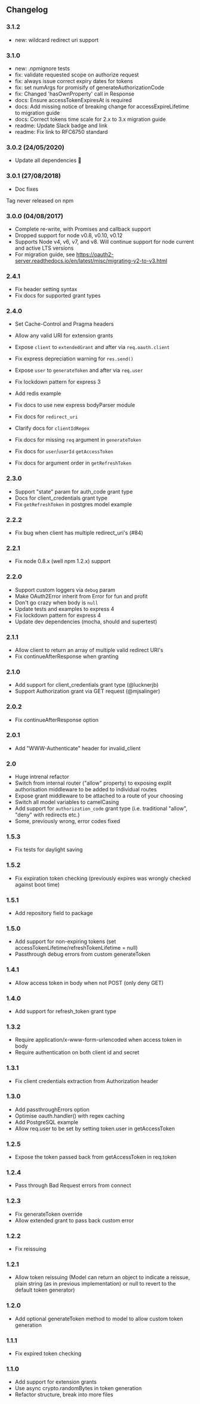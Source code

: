 ## Changelog

### 3.1.2
* new: wildcard redirect uri support

### 3.1.0
* new: .npmignore tests
* fix: validate requested scope on authorize request
* fix: always issue correct expiry dates for tokens
* fix: set numArgs for promisify of generateAuthorizationCode
* fix: Changed 'hasOwnProperty' call in Response
* docs: Ensure accessTokenExpiresAt is required
* docs: Add missing notice of breaking change for accessExpireLifetime to migration guide
* docs: Correct tokens time scale for 2.x to 3.x  migration guide
* readme: Update Slack badge and link
* readme: Fix link to RFC6750 standard

### 3.0.2 (24/05/2020)

* Update all dependencies 🎉

### 3.0.1 (27/08/2018)

* Doc fixes

Tag never released on npm

### 3.0.0 (04/08/2017)
* Complete re-write, with Promises and callback support
* Dropped support for node v0.8, v0.10, v0.12
* Supports Node v4, v6, v7, and v8.  Will continue support for node current and active LTS versions
* For migration guide, see https://oauth2-server.readthedocs.io/en/latest/misc/migrating-v2-to-v3.html

### 2.4.1

- Fix header setting syntax
- Fix docs for supported grant types

### 2.4.0

- Set Cache-Control and Pragma headers
- Allow any valid URI for extension grants
- Expose `client` to `extendedGrant` and after via `req.oauth.client`
- Fix express depreciation warning for `res.send()`
- Expose `user` to `generateToken` and after via `req.user`
- Fix lockdown pattern for express 3

- Add redis example
- Fix docs to use new express bodyParser module
- Fix docs for `redirect_uri`
- Clarify docs for `clientIdRegex`
- Fix docs for missing `req` argument in `generateToken`
- Fix docs for `user`/`userId` `getAccessToken`
- Fix docs for argument order in `getRefreshToken`

### 2.3.0

 - Support "state" param for auth_code grant type
 - Docs for client_credentials grant type
 - Fix `getRefreshToken` in postgres model example

### 2.2.2

 - Fix bug when client has multiple redirect_uri's (#84)

### 2.2.1

 - Fix node 0.8.x (well npm 1.2.x) support

### 2.2.0

 - Support custom loggers via `debug` param
 - Make OAuth2Error inherit from Error for fun and profit
 - Don't go crazy when body is `null`
 - Update tests and examples to express 4
 - Fix lockdown pattern for express 4
 - Update dev dependencies (mocha, should and supertest)

### 2.1.1

 - Allow client to return an array of multiple valid redirect URI's
 - Fix continueAfterResponse when granting

### 2.1.0
 - Add support for client_credentials grant type (@lucknerjb)
 - Support Authorization grant via GET request (@mjsalinger)

### 2.0.2
 - Fix continueAfterResponse option

### 2.0.1
 - Add "WWW-Authenticate" header for invalid_client

### 2.0
 - Huge intrenal refactor
 - Switch from internal router ("allow" property) to exposing explit authorisation middleware to be added to individual routes
 - Expose grant middleware to be attached to a route of your choosing
 - Switch all model variables to camelCasing
 - Add support for `authorization_code` grant type (i.e. traditional "allow", "deny" with redirects etc.)
 - Some, previously wrong, error codes fixed

### 1.5.3
 - Fix tests for daylight saving

### 1.5.2
 - Fix expiration token checking (previously expires was wrongly checked against boot time)

### 1.5.1
 - Add repository field to package

### 1.5.0
 - Add support for non-expiring tokens (set accessTokenLifetime/refreshTokenLifetime = null)
 - Passthrough debug errors from custom generateToken

### 1.4.1
 - Allow access token in body when not POST (only deny GET)

### 1.4.0
 - Add support for refresh_token grant type

### 1.3.2
- Require application/x-www-form-urlencoded when access token in body
- Require authentication on both client id and secret

### 1.3.1
 - Fix client credentials extraction from Authorization header

### 1.3.0
 - Add passthroughErrors option
 - Optimise oauth.handler() with regex caching
 - Add PostgreSQL example
 - Allow req.user to be set by setting token.user in getAccessToken

### 1.2.5
 - Expose the token passed back from getAccessToken in req.token

### 1.2.4
 - Pass through Bad Request errors from connect

### 1.2.3
 - Fix generateToken override
 - Allow extended grant to pass back custom error

### 1.2.2
 - Fix reissuing

### 1.2.1
 - Allow token reissuing (Model can return an object to indicate a reissue, plain string (as in previous implementation) or null to revert to the default token generator)

### 1.2.0
 - Add optional generateToken method to model to allow custom token generation

### 1.1.1
 - Fix expired token checking

### 1.1.0
 - Add support for extension grants
 - Use async crypto.randomBytes in token generation
 - Refactor structure, break into more files
